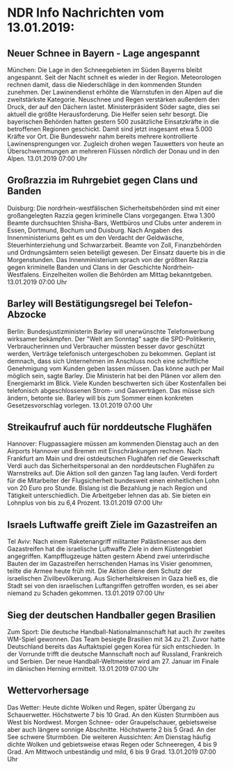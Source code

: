 # NDR Info Nachrichten vom 13.01.2019:


## Neuer Schnee in Bayern - Lage angespannt
München: Die Lage in den Schneegebieten im Süden Bayerns bleibt angespannt. Seit der Nacht schneit es wieder in der Region. Meteorologen rechnen damit, dass die Niederschläge in den kommenden Stunden zunehmen. Der Lawinendienst erhöhte die Warnstufen in den Alpen auf die zweitstärkste Kategorie. Neuschnee und Regen verstärken außerdem den Druck, der auf den Dächern lastet. Ministerpräsident Söder sagte, dies sei aktuell die größte Herausforderung. Die Helfer seien sehr besorgt. Die bayerischen Behörden hatten gestern 500 zusätzliche Einsatzkräfte in die betroffenen Regionen geschickt. Damit sind jetzt insgesamt etwa 5.000 Kräfte vor Ort. Die Bundeswehr nahm bereits mehrere kontrollierte Lawinensprengungen vor. Zugleich drohen wegen Tauwetters von heute an Überschwemmungen an mehreren Flüssen nördlich der Donau und in den Alpen. 13.01.2019 07:00 Uhr 

## Großrazzia im Ruhrgebiet gegen Clans und Banden
Duisburg: Die nordrhein-westfälischen Sicherheitsbehörden sind mit einer großangelegten Razzia gegen kriminelle Clans vorgegangen. Etwa 1.300 Beamte durchsuchten Shisha-Bars, Wettbüros und Clubs unter anderem in Essen, Dortmund, Bochum und Duisburg. Nach Angaben des Innenministeriums geht es um den Verdacht der Geldwäsche, Steuerhinterziehung und Schwarzarbeit. Beamte von Zoll, Finanzbehörden und Ordnungsämtern seien beteiligt gewesen. Der Einsatz dauerte bis in die Morgenstunden. Das Innenministerium sprach von der größten Razzia gegen kriminelle Banden und Clans in der Geschichte Nordrhein-Westfalens. Einzelheiten wollen die Behörden am Mittag bekanntgeben. 13.01.2019 07:00 Uhr 

## Barley will Bestätigungsregel bei Telefon-Abzocke
Berlin:		 Bundesjustizministerin Barley will unerwünschte Telefonwerbung wirksamer bekämpfen. Der "Welt am Sonntag" sagte die SPD-Politikerin, Verbraucherinnen und Verbraucher müssten besser davor geschützt werden, Verträge telefonisch untergeschoben zu bekommen. Geplant ist demnach, dass sich Unternehmen im Anschluss noch eine schriftliche Genehmigung vom Kunden geben lassen müssen. Das könne auch per Mail möglich sein, sagte Barley. Die Ministerin hat bei den Plänen vor allem den Energiemarkt im Blick. Viele Kunden beschwerten sich über Kostenfallen bei telefonisch abgeschlossenen Strom- und Gasverträgen. Das müsse sich ändern, betonte sie. Barley will bis zum Sommer einen konkreten Gesetzesvorschlag vorlegen. 13.01.2019 07:00 Uhr 

## Streikaufruf auch für norddeutsche Flughäfen
Hannover: Flugpassagiere müssen am kommenden Dienstag auch an den Airports Hannover und Bremen mit Einschränkungen rechnen. Nach Frankfurt am Main und drei ostdeutschen Flughäfen rief die Gewerkschaft Verdi auch das Sicherheitspersonal an den norddeutschen Flughäfen zu Warnstreiks auf. Die Aktion soll den ganzen Tag lang laufen. Verdi fordert für die Mitarbeiter der Flugsicherheit bundesweit einen einheitlichen Lohn von 20 Euro pro Stunde. Bislang ist die Bezahlung je nach Region und Tätigkeit unterschiedlich. Die Arbeitgeber lehnen das ab. Sie bieten ein Lohnplus von bis zu 6,4 Prozent. 13.01.2019 07:00 Uhr 

## Israels Luftwaffe greift Ziele im Gazastreifen an
Tel Aviv: Nach einem Raketenangriff militanter Palästinenser aus dem Gazastreifen hat die israelische Luftwaffe Ziele in dem Küstengebiet angegriffen. Kampfflugzeuge hätten gestern Abend zwei unterirdische Bauten der im Gazastreifen herrschenden Hamas ins Visier genommen, teilte die Armee heute früh mit. Die Aktion diene dem Schutz der israelischen Zivilbevölkerung. Aus Sicherheitskreisen in Gaza hieß es, die Stadt sei von den israelischen Luftangriffen getroffen worden, es sei aber niemand zu Schaden gekommen. 13.01.2019 07:00 Uhr 

## Sieg der deutschen Handballer gegen Brasilien
Zum Sport:	Die deutsche Handball-Nationalmannschaft hat auch ihr zweites WM-Spiel gewonnen. Das Team besiegte Brasilien mit 34 zu 21. Zuvor hatte Deutschland bereits das Auftaktspiel gegen Korea für sich entschieden. In der Vorrunde trifft die deutsche Mannschaft noch auf Russland, Frankreich und Serbien. Der neue Handball-Weltmeister wird am 27. Januar im Finale im dänischen Herning ermittelt. 13.01.2019 07:00 Uhr 

## Wettervorhersage
Das Wetter: Heute dichte Wolken und Regen, später Übergang zu Schauerwetter. Höchstwerte 7 bis 10 Grad. An den Küsten Sturmböen aus West bis Nordwest. Morgen Schnee- oder Graupelschauer, gebietsweise aber auch längere sonnige Abschnitte. Höchstwerte 2 bis 5 Grad. An der See schwere Sturmböen. Die weiteren Aussichten: Am Dienstag häufig dichte Wolken und gebietsweise etwas Regen oder Schneeregen, 4 bis 9 Grad. Am Mittwoch unbeständig und mild, 6 bis 9 Grad. 13.01.2019 07:00 Uhr 
